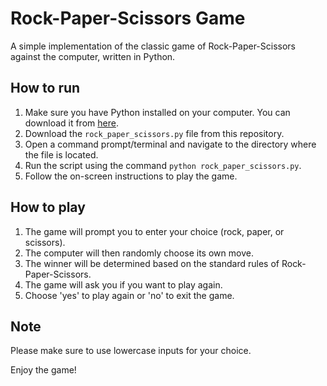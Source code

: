 # Rock-Paper-Scissors Game

A simple implementation of the classic game of Rock-Paper-Scissors against the computer, written in Python.

## How to run

1. Make sure you have Python installed on your computer. You can download it from [here](https://www.python.org/downloads/).
2. Download the `rock_paper_scissors.py` file from this repository.
3. Open a command prompt/terminal and navigate to the directory where the file is located.
4. Run the script using the command `python rock_paper_scissors.py`.
5. Follow the on-screen instructions to play the game.

## How to play

1. The game will prompt you to enter your choice (rock, paper, or scissors).
2. The computer will then randomly choose its own move.
3. The winner will be determined based on the standard rules of Rock-Paper-Scissors.
4. The game will ask you if you want to play again.
5. Choose 'yes' to play again or 'no' to exit the game.

## Note

Please make sure to use lowercase inputs for your choice.

Enjoy the game!
